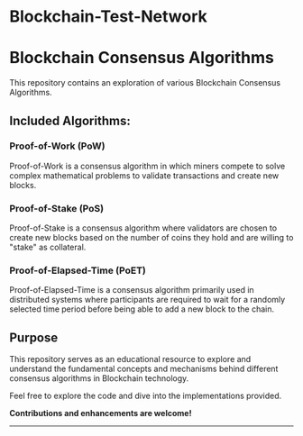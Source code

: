 # Blockchain-Test-Network

# Blockchain Consensus Algorithms

This repository contains an exploration of various Blockchain Consensus Algorithms.

## Included Algorithms:

### Proof-of-Work (PoW)

Proof-of-Work is a consensus algorithm in which miners compete to solve complex mathematical problems to validate transactions and create new blocks.

### Proof-of-Stake (PoS)

Proof-of-Stake is a consensus algorithm where validators are chosen to create new blocks based on the number of coins they hold and are willing to "stake" as collateral.

### Proof-of-Elapsed-Time (PoET)

Proof-of-Elapsed-Time is a consensus algorithm primarily used in distributed systems where participants are required to wait for a randomly selected time period before being able to add a new block to the chain.

## Purpose

This repository serves as an educational resource to explore and understand the fundamental concepts and mechanisms behind different consensus algorithms in Blockchain technology.

Feel free to explore the code and dive into the implementations provided.

**Contributions and enhancements are welcome!**

---
